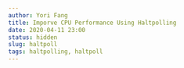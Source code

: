 ```yaml
---
author: Yori Fang
title: Imporve CPU Performance Using Haltpolling
date: 2020-04-11 23:00
status: hidden
slug: haltpoll
tags: haltpolling, haltpoll
---
```

